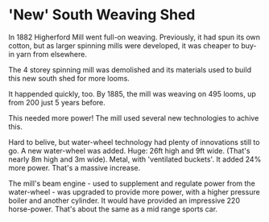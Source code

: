 # 'New' South Weaving Shed

In 1882 Higherford Mill went full-on weaving. Previously, it had spun its own cotton, but as larger spinning mills were developed, it was cheaper to buy-in yarn from elsewhere.

The 4 storey spinning mill was demolished and its materials used to build this new south shed for more looms.

It happended quickly, too. By 1885, the mill was weaving on 495 looms, up from 200 just 5 years before.

This needed more power! The mill used several new technologies to achive this. 

Hard to belive, but water-wheel technology had plenty of innovations still to go. A new water-wheel was added. Huge: 26ft high and 9ft wide. (That's nearly 8m high and 3m wide). Metal, with 'ventilated buckets'. It added 24% more power. That's a massive increase.

The mill's beam engine - used to supplement and regulate power from the water-wheel - was upgraded to provide more power, with a higher pressure boiler and another cylinder. It would have provided an impressive 220 horse-power. That's about the same as a mid range sports car.
